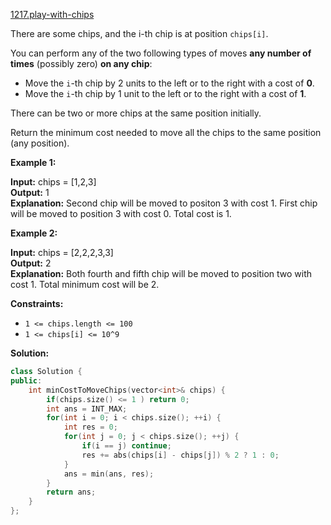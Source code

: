 [1217.play-with-chips](https://leetcode.com/problems/play-with-chips/)  

There are some chips, and the i-th chip is at position `chips[i]`.

You can perform any of the two following types of moves **any number of times** (possibly zero) **on any chip**:

*   Move the `i`\-th chip by 2 units to the left or to the right with a cost of **0**.
*   Move the `i`\-th chip by 1 unit to the left or to the right with a cost of **1**.

There can be two or more chips at the same position initially.

Return the minimum cost needed to move all the chips to the same position (any position).

**Example 1:**

  
**Input:** chips = \[1,2,3\]  
**Output:** 1  
**Explanation:** Second chip will be moved to positon 3 with cost 1. First chip will be moved to position 3 with cost 0. Total cost is 1.  

**Example 2:**

  
**Input:** chips = \[2,2,2,3,3\]  
**Output:** 2  
**Explanation:** Both fourth and fifth chip will be moved to position two with cost 1. Total minimum cost will be 2.  

**Constraints:**

*   `1 <= chips.length <= 100`
*   `1 <= chips[i] <= 10^9`  



**Solution:**  

```cpp
class Solution {
public:
    int minCostToMoveChips(vector<int>& chips) {
        if(chips.size() <= 1 ) return 0;
        int ans = INT_MAX;
        for(int i = 0; i < chips.size(); ++i) {
            int res = 0;
            for(int j = 0; j < chips.size(); ++j) {
                if(i == j) continue;
                res += abs(chips[i] - chips[j]) % 2 ? 1 : 0;
            }
            ans = min(ans, res);
        }
        return ans;
    }
};
```
      